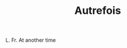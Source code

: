 ---
title: Autrefois
letter: A
permalink: "/definitions/autrefois.html"
body: L. Fr. At another time
published_at: '2018-07-07'
source: Black's Law Dictionary
layout: post
---
